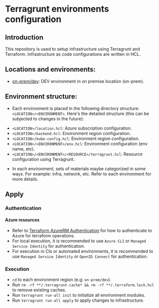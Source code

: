 # Terragrunt environments configuration
## Introduction
This repository is used to setup infrastructure using Terragrunt and Terraform. Infrastructure as code configurations are written in HCL.
## Locations and environments:
- [on-prem/dev](on-prem/dev): DEV environment in on premise location (on-prem).
## Environment structure:
- Each environment is placed in the following directory structure: `<LOCATION>/<ENVIRONMENT>`. Here's the detailed structure (this can be subjected to changes in the future):

+ `<LOCATION>/location.hcl`: Azure subscription configuration.
+ `<LOCATION>/backend.hcl`: Environment region configuration.
+ `<LOCATION>/kube-config.hcl`: Environment region configuration.
+ `<LOCATION>/<ENVIRONMENT>/env.hcl`: Environment configuration (env name, etc).
+ `<LOCATION>/<ENVIRONMENT>/<RESOURCE>/terragrunt.hcl`: Resource configuration using Terragrunt.

- In each environment, sets of materials maybe categorized in some ways. For example: infra, network, etc. Refer to each environment for more details.
## Apply
### Authentication
#### Azure resources
- Refer to [Terraform AzureRM Authentication](https://registry.terraform.io/providers/hashicorp/azurerm/latest/docs#authenticating-to-azure) for how to authenticate to Azure for terraform operations.
- For local execution, it is recommended to use `Azure CLI` or `Managed Service Identity` for authentication.
- For execution in CIs or automated environments, it is recommended to use `Managed Service Identity` or `OpenID Connect` for authentication.
### Execution
- `cd` to each environment region (e.g: `on-prem/dev`).
- Run `rm -rf **/.terragrunt-cache* && rm -rf **/.terraform.lock.hcl` to remove existing caches.
- Run `terragrunt run-all init` to initialize all environment modules.
- Run `terragrunt run-all apply` to apply changes to infrastructure.
